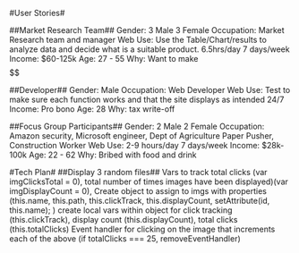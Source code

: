 #User Stories#

##Market Research Team##
Gender: 3 Male 3 Female
Occupation: Market Research team and manager
Web Use: Use the Table/Chart/results to analyze data and decide what is a suitable product. 6.5hrs/day 7 days/week
Income: $60-125k
Age: 27 - 55
Why: Want to make $$$$$$

##Developer##
Gender: Male
Occupation: Web Developer
Web Use: Test to make sure each function works and that the site displays as intended 24/7
Income: Pro bono
Age: 28
Why: tax write-off

##Focus Group Participants##
Gender: 2 Male 2 Female
Occupation: Amazon security, Microsoft engineer, Dept of Agriculture Paper Pusher, Construction Worker
Web Use: 2-9 hours/day 7 days/week
Income: $28k-100k
Age: 22 - 62
Why: Bribed with food and drink

#Tech Plan#
##Display 3 random files##
Vars to track total clicks (var imgClicksTotal = 0), total number of times images have been displayed)(var imgDisplayCount = 0),
Create object to assign to imgs with properties (this.name, this.path, this.clickTrack, this.displayCount, setAttribute(id, this.name);  )
create local vars within object for click tracking (this.clickTrack), display count (this.displayCount), total clicks (this.totalClicks)
Event handler for clicking on the image that increments each of the above (if totalClicks === 25, removeEventHandler)
